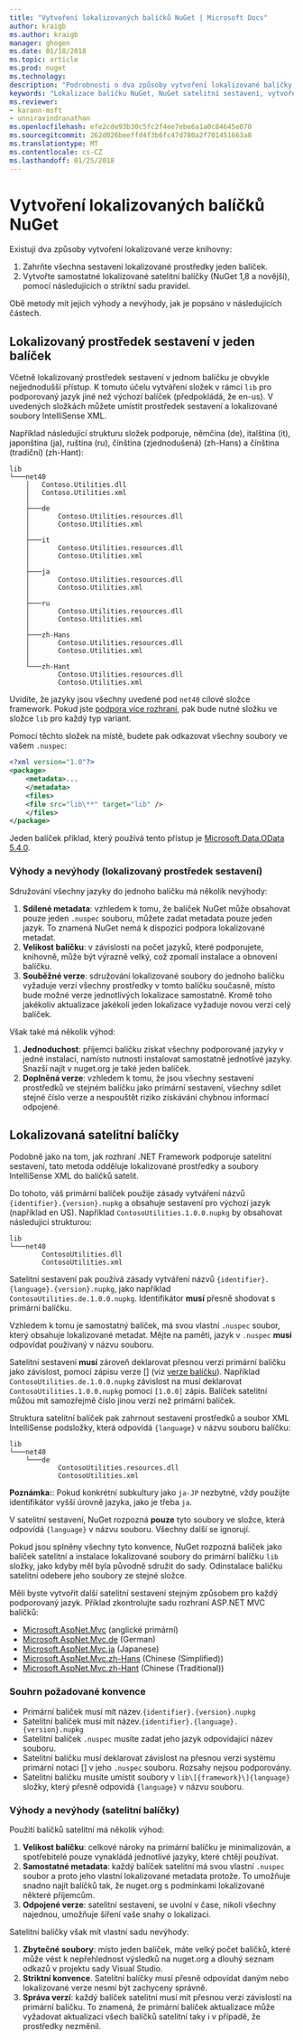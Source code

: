 ```yaml
---
title: "Vytvoření lokalizovaných balíčků NuGet | Microsoft Docs"
author: kraigb
ms.author: kraigb
manager: ghogen
ms.date: 01/18/2018
ms.topic: article
ms.prod: nuget
ms.technology: 
description: "Podrobnosti o dva způsoby vytvoření lokalizované balíčky NuGet, včetně všech sestaveních ve jeden balíček nebo publikování samostatné sestavení."
keywords: "Lokalizace balíčku NuGet, NuGet satelitní sestavení, vytvoření lokalizovaných balíčků NuGet lokalizace konvence"
ms.reviewer:
- karann-msft
- unniravindranathan
ms.openlocfilehash: efe2cde93b30c5fc2f4ee7ebe6a1a0c84645e070
ms.sourcegitcommit: 262d026beeffd4f3b6fc47d780a2f701451663a8
ms.translationtype: MT
ms.contentlocale: cs-CZ
ms.lasthandoff: 01/25/2018
---
```

# <a name="creating-localized-nuget-packages"></a>Vytvoření lokalizovaných balíčků NuGet

Existují dva způsoby vytvoření lokalizované verze knihovny:

1. Zahrňte všechna sestavení lokalizované prostředky jeden balíček.
1. Vytvořte samostatné lokalizované satelitní balíčky (NuGet 1,8 a novější), pomocí následujících o striktní sadu pravidel.

Obě metody mít jejich výhody a nevýhody, jak je popsáno v následujících částech.

## <a name="localized-resource-assemblies-in-a-single-package"></a>Lokalizovaný prostředek sestavení v jeden balíček

Včetně lokalizovaný prostředek sestavení v jednom balíčku je obvykle nejjednodušší přístup. K tomuto účelu vytváření složek v rámci `lib` pro podporovaný jazyk jiné než výchozí balíček (předpokládá, že en-us). V uvedených složkách můžete umístit prostředek sestavení a lokalizované soubory IntelliSense XML.

Například následující strukturu složek podporuje, němčina (de), italština (it), japonština (ja), ruština (ru), čínština (zjednodušená) (zh-Hans) a čínština (tradiční) (zh-Hant):

    lib
    └───net40
        │   Contoso.Utilities.dll
        │   Contoso.Utilities.xml
        │
        ├───de
        │       Contoso.Utilities.resources.dll
        │       Contoso.Utilities.xml
        │
        ├───it
        │       Contoso.Utilities.resources.dll
        │       Contoso.Utilities.xml
        │
        ├───ja
        │       Contoso.Utilities.resources.dll
        │       Contoso.Utilities.xml
        │
        ├───ru
        │       Contoso.Utilities.resources.dll
        │       Contoso.Utilities.xml
        │
        ├───zh-Hans
        │       Contoso.Utilities.resources.dll
        │       Contoso.Utilities.xml
        │
        └───zh-Hant
                Contoso.Utilities.resources.dll
                Contoso.Utilities.xml

Uvidíte, že jazyky jsou všechny uvedené pod `net40` cílové složce framework. Pokud jste [podpora více rozhraní](../create-packages/supporting-multiple-target-frameworks.md), pak bude nutné složku ve složce `lib` pro každý typ variant.

Pomocí těchto složek na místě, budete pak odkazovat všechny soubory ve vašem `.nuspec`:

```xml
<?xml version="1.0"?>
<package>
    <metadata>...
    </metadata>
    <files>
    <file src="lib\**" target="lib" />
    </files>
</package>
```

Jeden balíček příklad, který používá tento přístup je [Microsoft.Data.OData 5.4.0](http://nuget.org/packages/Microsoft.Data.OData/5.4.0).

### <a name="advantages-and-disadvantages-localized-resource-assemblies"></a>Výhody a nevýhody (lokalizovaný prostředek sestavení)

Sdružování všechny jazyky do jednoho balíčku má několik nevýhody:

1. **Sdílené metadata**: vzhledem k tomu, že balíček NuGet může obsahovat pouze jeden `.nuspec` souboru, můžete zadat metadata pouze jeden jazyk. To znamená NuGet nemá k dispozici podpora lokalizované metadat.
1. **Velikost balíčku**: v závislosti na počet jazyků, které podporujete, knihovně, může být výrazně velký, což zpomalí instalace a obnovení balíčku.
1. **Souběžné verze**: sdružování lokalizované soubory do jednoho balíčku vyžaduje verzi všechny prostředky v tomto balíčku současně, místo bude možné verze jednotlivých lokalizace samostatně. Kromě toho jakékoliv aktualizace jakékoli jeden lokalizace vyžaduje novou verzi celý balíček.

Však také má několik výhod:

1. **Jednoduchost**: příjemci balíčku získat všechny podporované jazyky v jedné instalaci, namísto nutnosti instalovat samostatně jednotlivé jazyky. Snazší najít v nuget.org je také jeden balíček.
1. **Doplněná verze**: vzhledem k tomu, že jsou všechny sestavení prostředků ve stejném balíčku jako primární sestavení, všechny sdílet stejné číslo verze a nespouštět riziko získávání chybnou informací odpojené.

## <a name="localized-satellite-packages"></a>Lokalizovaná satelitní balíčky

Podobně jako na tom, jak rozhraní .NET Framework podporuje satelitní sestavení, tato metoda odděluje lokalizované prostředky a soubory IntelliSense XML do balíčků satelit.

Do tohoto, váš primární balíček použije zásady vytváření názvů `{identifier}.{version}.nupkg` a obsahuje sestavení pro výchozí jazyk (například en US). Například `ContosoUtilities.1.0.0.nupkg` by obsahovat následující strukturou:

    lib
    └───net40
            ContosoUtilities.dll
            ContosoUtilities.xml

Satelitní sestavení pak používá zásady vytváření názvů `{identifier}.{language}.{version}.nupkg`, jako například `ContosoUtilities.de.1.0.0.nupkg`. Identifikátor **musí** přesně shodovat s primární balíčku.

Vzhledem k tomu je samostatný balíček, má svou vlastní `.nuspec` soubor, který obsahuje lokalizované metadat. Mějte na paměti, jazyk v `.nuspec` **musí** odpovídat používaný v názvu souboru.

Satelitní sestavení **musí** zároveň deklarovat přesnou verzi primární balíčku jako závislost, pomocí zápisu verze [] \(viz [verze balíčku](../reference/package-versioning.md)). Například `ContosoUtilities.de.1.0.0.nupkg` závislost na musí deklarovat `ContosoUtilities.1.0.0.nupkg` pomocí `[1.0.0]` zápis. Balíček satelitní můžou mít samozřejmě číslo jinou verzi než primární balíček.

Struktura satelitní balíček pak zahrnout sestavení prostředků a soubor XML IntelliSense podsložky, která odpovídá `{language}` v názvu souboru balíčku:

    lib
    └───net40
        └───de
                ContosoUtilities.resources.dll
                ContosoUtilities.xml

**Poznámka:**: Pokud konkrétní subkultury jako `ja-JP` nezbytné, vždy použijte identifikátor vyšší úrovně jazyka, jako je třeba `ja`.

V satelitní sestavení, NuGet rozpozná **pouze** tyto soubory ve složce, která odpovídá `{language}` v názvu souboru. Všechny další se ignorují.

Pokud jsou splněny všechny tyto konvence, NuGet rozpozná balíček jako balíček satelitní a instalace lokalizované soubory do primární balíčku `lib` složky, jako kdyby měl byla původně sdružit do sady. Odinstalace balíčku satelitní odebere jeho soubory ze stejné složce.

Měli byste vytvořit další satelitní sestavení stejným způsobem pro každý podporovaný jazyk. Příklad zkontrolujte sadu rozhraní ASP.NET MVC balíčků:

- [Microsoft.AspNet.Mvc](http://nuget.org/packages/Microsoft.AspNet.Mvc) (anglické primární)
- [Microsoft.AspNet.Mvc.de](http://nuget.org/packages/Microsoft.AspNet.Mvc.de) (German)
- [Microsoft.AspNet.Mvc.ja](http://nuget.org/packages/Microsoft.AspNet.Mvc.ja) (Japanese)
- [Microsoft.AspNet.Mvc.zh-Hans](http://nuget.org/packages/Microsoft.AspNet.Mvc.zh-Hans) (Chinese (Simplified))
- [Microsoft.AspNet.Mvc.zh-Hant](http://nuget.org/packages/Microsoft.AspNet.Mvc.zh-Hant) (Chinese (Traditional))

### <a name="summary-of-required-conventions"></a>Souhrn požadované konvence

- Primární balíček musí mít název.`{identifier}.{version}.nupkg`
- Satelitní balíček musí mít název.`{identifier}.{language}.{version}.nupkg`
- Satelitní balíček `.nuspec` musíte zadat jeho jazyk odpovídající název souboru.
- Satelitní balíčku musí deklarovat závislost na přesnou verzi systému primární notaci [] v jeho `.nuspec` souboru. Rozsahy nejsou podporovány.
- Satelitní balíčku musíte umístit soubory v `lib\[{framework}\]{language}` složky, který přesně odpovídá `{language}` v názvu souboru.

### <a name="advantages-and-disadvantages-satellite-packages"></a>Výhody a nevýhody (satelitní balíčky)

Použití balíčků satelitní má několik výhod:

1. **Velikost balíčku**: celkové nároky na primární balíčku je minimalizován, a spotřebitelé pouze vynakládá jednotlivé jazyky, které chtějí používat.
1. **Samostatné metadata**: každý balíček satelitní má svou vlastní `.nuspec` soubor a proto jeho vlastní lokalizované metadata protože. To umožňuje snadno najít balíčků tak, že nuget.org s podmínkami lokalizované některé příjemcům.
1. **Odpojené verze**: satelitní sestavení, se uvolní v čase, nikoli všechny najednou, umožňuje šíření vaše snahy o lokalizaci.

Satelitní balíčky však mít vlastní sadu nevýhody:

1. **Zbytečné soubory**: místo jeden balíček, máte velký počet balíčků, které může vést k nepřehlednost výsledků na nuget.org a dlouhý seznam odkazů v projektu sady Visual Studio.
1. **Striktní konvence**. Satelitní balíčky musí přesně odpovídat daným nebo lokalizované verze nesmí být zachyceny správně.
1. **Správa verzí**: každý balíček satelitní musí mít přesnou verzi závislostí na primární balíčku. To znamená, že primární balíček aktualizace může vyžadovat aktualizaci všech balíčků satelitní taky i v případě, že prostředky nezměnil.
